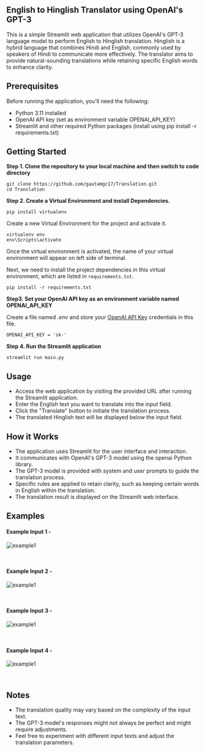 ## English to Hinglish Translator using OpenAI's GPT-3

This is a simple Streamlit web application that utilizes OpenAI's GPT-3 language model to perform English to Hinglish translation. Hinglish is a hybrid language that combines Hindi and English, commonly used by speakers of Hindi to communicate more effectively. The translator aims to provide natural-sounding translations while retaining specific English words to enhance clarity.


## Prerequisites
Before running the application, you'll need the following:

- Python 3.11 installed
- OpenAI API key (set as environment variable OPENAI_API_KEY)
- Streamlit and other required Python packages (install using pip install -r requirements.txt)


## Getting Started

**Step 1. Clone the repository to your local machine and then switch to code directory**

```
git clone https://github.com/gautamgc17/Translation.git
cd Translation
```

**Step 2. Create a Virtual Environment and install Dependencies.**

```
pip install virtualenv
```

Create a new Virtual Environment for the project and activate it.

```
virtualenv env
env\Scripts\activate
```
Once the virtual environment is activated, the name of your virtual environment will appear on left side of terminal.

Next, we need to install the project dependencies in this virtual environment, which are listed in `requirements.txt`.

```
pip install -r requirements.txt
```

**Step3. Set your OpenAI API key as an environment variable named OPENAI_API_KEY**

Create a file named _.env_ and store your [OpenAI API Key](https://platform.openai.com/account/api-keys) credentials in this file.

```
OPENAI_API_KEY = 'sk-'
```

**Step 4. Run the Streamlit application**

```
streamlit run main.py
```

## Usage
- Access the web application by visiting the provided URL after running the Streamlit application.
- Enter the English text you want to translate into the input field.
- Click the "Translate" button to initiate the translation process.
- The translated Hinglish text will be displayed below the input field.

## How it Works
- The application uses Streamlit for the user interface and interaction.
- It communicates with OpenAI's GPT-3 model using the openai Python library.
- The GPT-3 model is provided with system and user prompts to guide the translation process.
- Specific rules are applied to retain clarity, such as keeping certain words in English within the translation.
- The translation result is displayed on the Streamlit web interface.

## Examples
#### Example Input 1 - 


![example1](https://github.com/gautamgc17/Translation/blob/a3f4f9062f7413b36992e38ff8f94421c219b104/assets/2.PNG)

<br>

#### Example Input 2 -


![example1](https://github.com/gautamgc17/Translation/blob/a3f4f9062f7413b36992e38ff8f94421c219b104/assets/1.PNG)

<br>

#### Example Input 3 - 


![example1](https://github.com/gautamgc17/Translation/blob/a3f4f9062f7413b36992e38ff8f94421c219b104/assets/3.PNG)

<br>

#### Example Input 4 - 


![example1](https://github.com/gautamgc17/Translation/blob/a3f4f9062f7413b36992e38ff8f94421c219b104/assets/4.PNG)

<br>

## Notes
- The translation quality may vary based on the complexity of the input text.
- The GPT-3 model's responses might not always be perfect and might require adjustments.
- Feel free to experiment with different input texts and adjust the translation parameters.